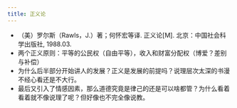 ```yaml
---
title: 正义论
---
```


- （美）罗尔斯（Rawls，J.）著；何怀宏等译. 正义论[M]. 北京：中国社会科学出版社, 1988.03.
- 两个正义原则：平等的公民权（自由平等），收入和财富分配权（博爱？差别与补偿）
- 为什么后半部分开始讲人的发展？正义是发展的前提吗？说理层次太深的书漫不经心看还是不大行。
- 最后又引入了情感因素，那么道德究竟是律己的还是可以啥都管？为什么看着看着就不像说理了呢？但好像也不完全像说教。
